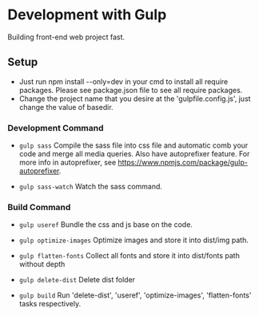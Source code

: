 # Development with Gulp

Building front-end web project fast.

## Setup
 - Just run npm install --only=dev in your cmd to install all require packages. Please see package.json file to see all require packages.
 - Change the project name that you desire at the 'gulpfile.config.js', just change the value of basedir.

### Development Command
 - `gulp sass`
 	Compile the sass file into css file and automatic comb your code and merge all media queries.
 	Also have autoprefixer feature. For more info in autoprefixer, see https://www.npmjs.com/package/gulp-autoprefixer.

 - `gulp sass-watch`
 	Watch the sass command.

### Build Command
 - `gulp useref`
 	Bundle the css and js base on the code.

 - `gulp optimize-images`
 	Optimize images and store it into dist/img path.

 - `gulp flatten-fonts`
 	Collect all fonts and store it into dist/fonts path without depth

 - `gulp delete-dist`
 	Delete dist folder

 - `gulp build`
 	Run 'delete-dist', 'useref', 'optimize-images', 'flatten-fonts' tasks respectively.

